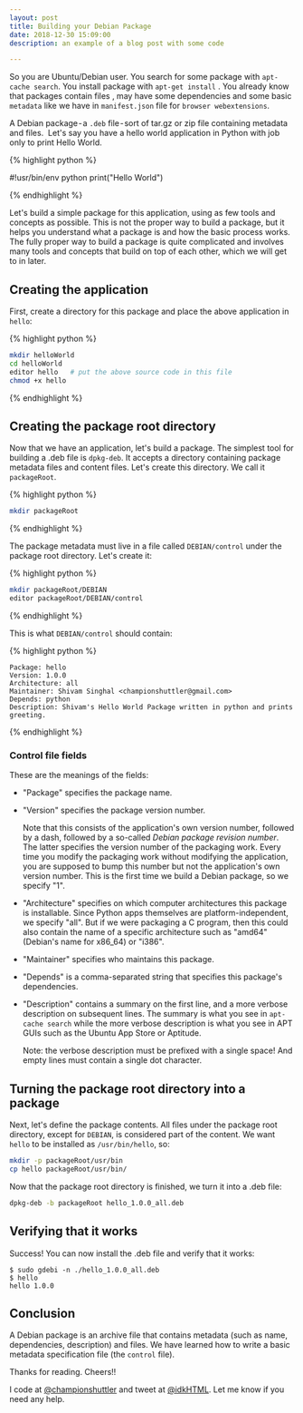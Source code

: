 ```yaml
---
layout: post
title: Building your Debian Package
date: 2018-12-30 15:09:00
description: an example of a blog post with some code

---
```


So you are Ubuntu/Debian user. You search for some package with `apt-cache search`. You install package with `apt-get install` . You already know that packages contain files , may have some dependencies and some basic `metadata` like we have in `manifest.json` file for `browser webextensions`.

A Debian package - a `.deb` file - sort of tar.gz or zip file containing metadata and files. 
Let's say you have a hello world application in Python with job only to print Hello World.

{% highlight python %}

#!usr/bin/env python
print("Hello World")

{% endhighlight %}

Let's build a simple package for this application, using as few tools and concepts as possible. This is not the proper way to build a package, but it helps you understand what a package is and how the basic process works. The fully proper way to build a package is quite complicated and involves many tools and concepts that build on top of each other, which we will get to in later.

## Creating the application

First, create a directory for this package and place the above application in `hello`:

{% highlight python %}

```bash
mkdir helloWorld
cd helloWorld
editor hello   # put the above source code in this file
chmod +x hello
```

{% endhighlight %}

## Creating the package root directory

Now that we have an application, let's build a package. The simplest tool for building a .deb file is `dpkg-deb`. It accepts a directory containing package metadata files and content files. Let's create this directory. We call it `packageRoot`.

{% highlight python %}

```bash
mkdir packageRoot
```

{% endhighlight %}

The package metadata must live in a file called `DEBIAN/control` under the package root directory. Let's create it:

{% highlight python %}

```bash
mkdir packageRoot/DEBIAN
editor packageRoot/DEBIAN/control
```

{% endhighlight %}

This is what `DEBIAN/control` should contain:

{% highlight python %}

```
Package: hello
Version: 1.0.0
Architecture: all
Maintainer: Shivam Singhal <championshuttler@gmail.com>
Depends: python
Description: Shivam's Hello World Package written in python and prints greeting.

```

{% endhighlight %}

### Control file fields

These are the meanings of the fields:

- "Package" specifies the package name.

- "Version" specifies the package version number.

  Note that this consists of the application's own version number, followed by a dash, followed by a so-called _Debian package revision number_. The latter specifies the version number of the packaging work. Every time you modify the packaging work without modifying the application, you are supposed to bump this number but not the application's own version number. This is the first time we build a Debian package, so we specify "1".

- "Architecture" specifies on which computer architectures this package is installable. Since Python apps themselves are platform-independent, we specify "all". But if we were packaging a C program, then this could also contain the name of a specific architecture such as "amd64" (Debian's name for x86_64) or "i386".

- "Maintainer" specifies who maintains this package.

- "Depends" is a comma-separated string that specifies this package's dependencies.

- "Description" contains a summary on the first line, and a more verbose description on subsequent lines. The summary is what you see in `apt-cache search` while the more verbose description is what you see in APT GUIs such as the Ubuntu App Store or Aptitude.

  Note: the verbose description must be prefixed with a single space! And empty lines must contain a single dot character.

## Turning the package root directory into a package

Next, let's define the package contents. All files under the package root directory, except for `DEBIAN`, is considered part of the content. We want `hello` to be installed as `/usr/bin/hello`, so:

```bash
mkdir -p packageRoot/usr/bin
cp hello packageRoot/usr/bin/
```

Now that the package root directory is finished, we turn it into a .deb file:

```bash
dpkg-deb -b packageRoot hello_1.0.0_all.deb
```

## Verifying that it works

Success! You can now install the .deb file and verify that it works:

```
$ sudo gdebi -n ./hello_1.0.0_all.deb
$ hello
hello 1.0.0
```

## Conclusion

A Debian package is an archive file that contains metadata (such as name, dependencies, description) and files. We have learned how to write a basic metadata specification file (the `control` file).

Thanks for reading. Cheers!!

I code at <a href="https://github.com/championshuttler" target="blank">@championshuttler</a> and tweet at <a href="https://twitter.com/idkHTML" target="blank">@idkHTML</a>. Let me know if you need any help.